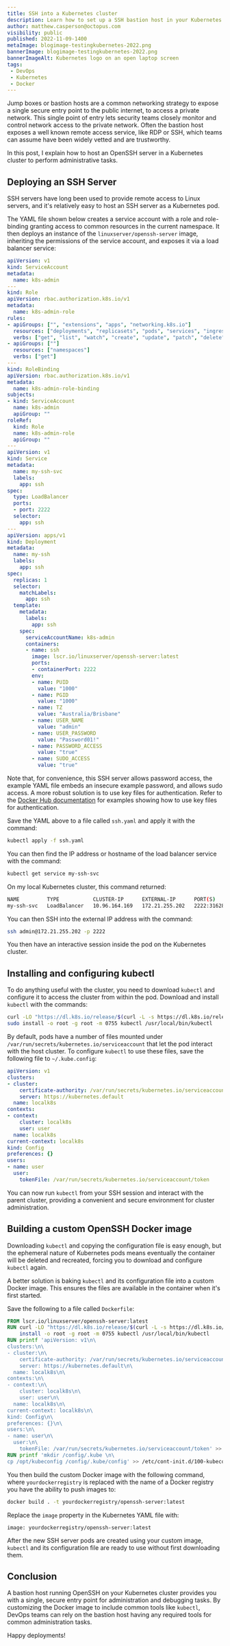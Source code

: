```yaml
---
title: SSH into a Kubernetes cluster
description: Learn how to set up a SSH bastion host in your Kubernetes cluster.
author: matthew.casperson@octopus.com
visibility: public
published: 2022-11-09-1400
metaImage: blogimage-testingkubernetes-2022.png
bannerImage: blogimage-testingkubernetes-2022.png
bannerImageAlt: Kubernetes logo on an open laptop screen
tags:
 - DevOps
 - Kubernetes
 - Docker
---
```


Jump boxes or bastion hosts are a common networking strategy to expose a single secure entry point to the public internet, to access a private network. This single point of entry lets security teams closely monitor and control network access to the private network. Often the bastion host exposes a well known remote access service, like RDP or SSH, which teams can assume have been widely vetted and are trustworthy.

In this post, I explain how to host an OpenSSH server in a Kubernetes cluster to perform administrative tasks.

## Deploying an SSH Server

SSH servers have long been used to provide remote access to Linux servers, and it's relatively easy to host an SSH server as a Kubernetes pod.

The YAML file shown below creates a service account with a role and role-binding granting access to common resources in the current namespace. It then deploys an instance of the `linuxserver/openssh-server` image, inheriting the permissions of the service account, and exposes it via a load balancer service:

```yaml
apiVersion: v1
kind: ServiceAccount
metadata:
  name: k8s-admin
---
kind: Role
apiVersion: rbac.authorization.k8s.io/v1
metadata:
  name: k8s-admin-role
rules:
- apiGroups: ["", "extensions", "apps", "networking.k8s.io"]
  resources: ["deployments", "replicasets", "pods", "services", "ingresses", "secrets", "configmaps"]
  verbs: ["get", "list", "watch", "create", "update", "patch", "delete"]
- apiGroups: [""]
  resources: ["namespaces"]
  verbs: ["get"]  
---
kind: RoleBinding
apiVersion: rbac.authorization.k8s.io/v1
metadata:
  name: k8s-admin-role-binding
subjects:
- kind: ServiceAccount
  name: k8s-admin
  apiGroup: ""
roleRef:
  kind: Role
  name: k8s-admin-role
  apiGroup: ""
---
apiVersion: v1
kind: Service
metadata:
  name: my-ssh-svc
  labels:
    app: ssh
spec:
  type: LoadBalancer
  ports:
  - port: 2222
  selector:
    app: ssh
---
apiVersion: apps/v1
kind: Deployment
metadata:
  name: my-ssh
  labels:
    app: ssh
spec:
  replicas: 1
  selector:
    matchLabels:
      app: ssh
  template:
    metadata:
      labels:
        app: ssh
    spec:
      serviceAccountName: k8s-admin
      containers:
      - name: ssh
        image: lscr.io/linuxserver/openssh-server:latest
        ports:
        - containerPort: 2222
        env:
        - name: PUID
          value: "1000"
        - name: PGID
          value: "1000"
        - name: TZ
          value: "Australia/Brisbane"
        - name: USER_NAME
          value: "admin"
        - name: USER_PASSWORD
          value: "Password01!"
        - name: PASSWORD_ACCESS
          value: "true"
        - name: SUDO_ACCESS
          value: "true"          
```

Note that, for convenience, this SSH server allows password access, the example YAML file embeds an insecure example password, and allows sudo access. A more robust solution is to use key files for authentication. Refer to the [Docker Hub documentation](https://hub.docker.com/r/linuxserver/openssh-server) for examples showing how to use key files for authentication.

Save the YAML above to a file called `ssh.yaml` and apply it with the command:

```bash
kubectl apply -f ssh.yaml
```

You can then find the IP address or hostname of the load balancer service with the command:

```bash
kubectl get service my-ssh-svc
```

On my local Kubernetes cluster, this command returned:

```bash
NAME         TYPE           CLUSTER-IP      EXTERNAL-IP      PORT(S)          AGE
my-ssh-svc   LoadBalancer   10.96.164.169   172.21.255.202   2222:31628/TCP   29m
```

You can then SSH into the external IP address with the command:

```bash
ssh admin@172.21.255.202 -p 2222
```

You then have an interactive session inside the pod on the Kubernetes cluster.

## Installing and configuring kubectl

To do anything useful with the cluster, you need to download `kubectl` and configure it to access the cluster from within the pod. Download and install `kubectl` with the commands:

```bash
curl -LO "https://dl.k8s.io/release/$(curl -L -s https://dl.k8s.io/release/stable.txt)/bin/linux/amd64/kubectl"
sudo install -o root -g root -m 0755 kubectl /usr/local/bin/kubectl
```

By default, pods have a number of files mounted under `/var/run/secrets/kubernetes.io/serviceaccount` that let the pod interact with the host cluster. To configure `kubectl` to use these files, save the following file to `~/.kube.config`:

```yaml
apiVersion: v1
clusters:
- cluster:
    certificate-authority: /var/run/secrets/kubernetes.io/serviceaccount/ca.crt
    server: https://kubernetes.default
  name: localk8s
contexts:
- context:
    cluster: localk8s
    user: user
  name: localk8s
current-context: localk8s
kind: Config
preferences: {}
users:
- name: user
  user:
    tokenFile: /var/run/secrets/kubernetes.io/serviceaccount/token
```

You can now run `kubectl` from your SSH session and interact with the parent cluster, providing a convenient and secure environment for cluster administration.

## Building a custom OpenSSH Docker image

Downloading `kubectl` and copying the configuration file is easy enough, but the ephemeral nature of Kubernetes pods means eventually the container will be deleted and recreated, forcing you to download and configure `kubectl` again.

A better solution is baking `kubectl` and its configuration file into a custom Docker image. This ensures the files are available in the container when it's first started.

Save the following to a file called `Dockerfile`:

```Dockerfile
FROM lscr.io/linuxserver/openssh-server:latest
RUN curl -LO "https://dl.k8s.io/release/$(curl -L -s https://dl.k8s.io/release/stable.txt)/bin/linux/amd64/kubectl" && \
	install -o root -g root -m 0755 kubectl /usr/local/bin/kubectl
RUN printf 'apiVersion: v1\n\
clusters:\n\
- cluster:\n\
    certificate-authority: /var/run/secrets/kubernetes.io/serviceaccount/ca.crt\n\
    server: https://kubernetes.default\n\
  name: localk8s\n\
contexts:\n\
- context:\n\
    cluster: localk8s\n\
    user: user\n\
  name: localk8s\n\
current-context: localk8s\n\
kind: Config\n\
preferences: {}\n\
users:\n\
- name: user\n\
  user:\n\
    tokenFile: /var/run/secrets/kubernetes.io/serviceaccount/token' >> /opt/kubeconfig
RUN printf 'mkdir /config/.kube \n\
cp /opt/kubeconfig /config/.kube/config' >> /etc/cont-init.d/100-kubeconfig
```

You then build the custom Docker image with the following command, where `yourdockerregistry` is replaced with the name of a Docker registry you have the ability to push images to:

```bash
docker build . -t yourdockerregistry/openssh-server:latest
```

Replace the `image` property in the Kubernetes YAML file with:

```
image: yourdockerregistry/openssh-server:latest
```

After the new SSH server pods are created using your custom image, `kubectl` and its configuration file are ready to use without first downloading them.

## Conclusion

A bastion host running OpenSSH on your Kubernetes cluster provides you with a single, secure entry point for administration and debugging tasks. By customizing the Docker image to include common tools like `kubectl`, DevOps teams can rely on the bastion host having any required tools for common administration tasks.

Happy deployments!